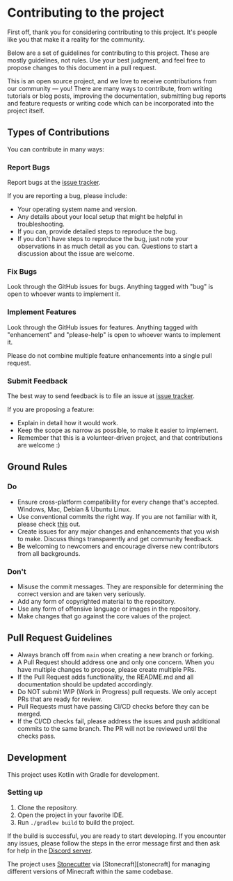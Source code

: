 # Contributing to the project

First off, thank you for considering contributing to this project.
It's people like you that make it a reality for the community.

Below are a set of guidelines for contributing to this project.
These are mostly guidelines, not rules. Use your best judgment, and feel free to propose changes to
this document in a pull request.

This is an open source project, and we love to receive contributions from our community — you!
There are many ways to contribute, from writing tutorials or blog posts, improving the documentation,
submitting bug reports and feature requests or writing code which can be incorporated into the project itself.

## Types of Contributions

You can contribute in many ways:

### Report Bugs

Report bugs at the [issue tracker][issues].

If you are reporting a bug, please include:

- Your operating system name and version.
- Any details about your local setup that might be helpful in troubleshooting.
- If you can, provide detailed steps to reproduce the bug.
- If you don't have steps to reproduce the bug, just note your observations in as much detail as you can.
  Questions to start a discussion about the issue are welcome.

### Fix Bugs

Look through the GitHub issues for bugs.
Anything tagged with "bug" is open to whoever wants to implement it.

### Implement Features

Look through the GitHub issues for features.
Anything tagged with "enhancement" and "please-help" is open to whoever wants to implement it.

Please do not combine multiple feature enhancements into a single pull request.

### Submit Feedback

The best way to send feedback is to file an issue at [issue tracker][issues].

If you are proposing a feature:

- Explain in detail how it would work.
- Keep the scope as narrow as possible, to make it easier to implement.
- Remember that this is a volunteer-driven project, and that contributions are welcome :)

## Ground Rules

### Do

* Ensure cross-platform compatibility for every change that's accepted. Windows, Mac, Debian & Ubuntu Linux.
* Use conventional commits the right way. If you are not familiar with it, please check [this](https://www.conventionalcommits.org/en/v1.0.0/) out.
* Create issues for any major changes and enhancements that you wish to make. Discuss things transparently and get community feedback.
* Be welcoming to newcomers and encourage diverse new contributors from all backgrounds.

### Don't

* Misuse the commit messages. They are responsible for determining the correct version and are taken very seriously.
* Add any form of copyrighted material to the repository.
* Use any form of offensive language or images in the repository.
* Make changes that go against the core values of the project.

## Pull Request Guidelines

* Always branch off from `main` when creating a new branch or forking.
* A Pull Request should address one and only one concern. When you have multiple changes to propose, please create multiple PRs.
* If the Pull Request adds functionality, the README.md and all documentation should be updated accordingly.
* Do NOT submit WIP (Work in Progress) pull requests. We only accept PRs that are ready for review.
* Pull Requests must have passing CI/CD checks before they can be merged.
* If the CI/CD checks fail, please address the issues and push additional commits to the same branch. The PR will not be reviewed until the checks pass.

## Development

This project uses Kotlin with Gradle for development.

### Setting up

1. Clone the repository.
2. Open the project in your favorite IDE.
3. Run `./gradlew build` to build the project.

If the build is successful, you are ready to start developing.
If you encounter any issues, please follow the steps in the error message first and then ask for help in the [Discord server][discord].

The project uses [Stonecutter][stonecutter] via [Stonecraft][stonecraft] for managing different versions of Minecraft within the same codebase.

[issues]: https://github.com/KyrptonaughtMC/Inventory-Sorter/issues
[stoecraft]: https://stonecraft.meza.gg/
[stonecutter]: https://stonecutter.kikugie.dev/
[discord]: https://discord.gg/dvg3tcQCPW
[architectury]: https://docs.architectury.dev/
